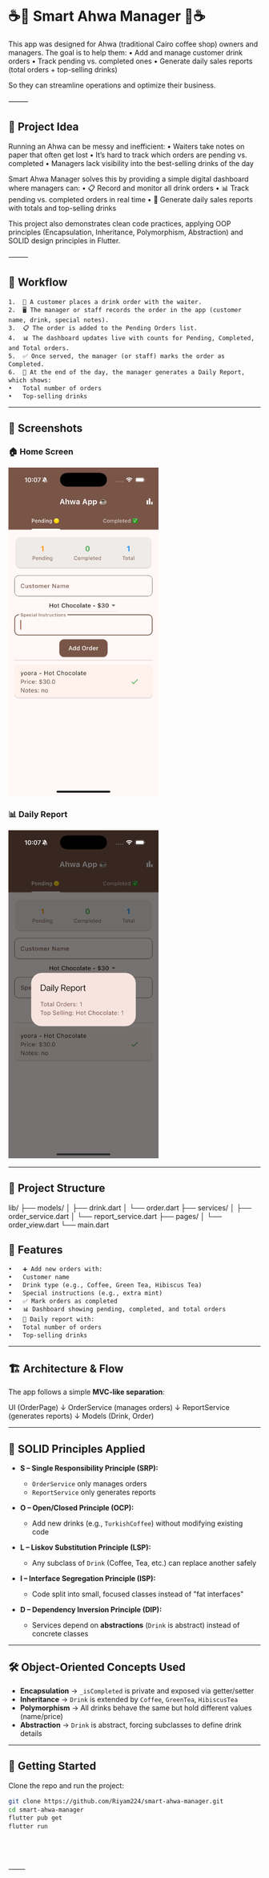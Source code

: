 # ☕🍵 Smart Ahwa Manager 🍵☕

This app was designed for Ahwa (traditional Cairo coffee shop) owners and managers.
The goal is to help them:
	•	Add and manage customer drink orders
	•	Track pending vs. completed ones
	•	Generate daily sales reports (total orders + top-selling drinks)

So they can streamline operations and optimize their business.

⸻

## 🎯 Project Idea

Running an Ahwa can be messy and inefficient:
	•	Waiters take notes on paper that often get lost
	•	It’s hard to track which orders are pending vs. completed
	•	Managers lack visibility into the best-selling drinks of the day

Smart Ahwa Manager solves this by providing a simple digital dashboard where managers can:
	•	📋 Record and monitor all drink orders
	•	📊 Track pending vs. completed orders in real time
	•	📌 Generate daily sales reports with totals and top-selling drinks

This project also demonstrates clean code practices, applying OOP principles (Encapsulation, Inheritance, Polymorphism, Abstraction) and SOLID design principles in Flutter.

⸻

## 🔄 Workflow 
	1.	👤 A customer places a drink order with the waiter.
	2.	🖥️ The manager or staff records the order in the app (customer name, drink, special notes).
	3.	📋 The order is added to the Pending Orders list.
	4.	📊 The dashboard updates live with counts for Pending, Completed, and Total orders.
	5.	✅ Once served, the manager (or staff) marks the order as Completed.
	6.	📌 At the end of the day, the manager generates a Daily Report, which shows:
	•	Total number of orders
	•	Top-selling drinks
---


## 📸 Screenshots

### 🏠 Home Screen  

<img src="screenshots/home.png" width="300" />

### 📊 Daily Report  

<img src="screenshots/daily_report.png" width="300" />

---

## 📂 Project Structure

lib/
 ├── models/
 │   ├── drink.dart
 │   └── order.dart
 ├── services/
 │   ├── order_service.dart
 │   └── report_service.dart
 ├── pages/
 │   └── order_view.dart
 └── main.dart

## 📌 Features

	•	➕ Add new orders with:
	•	Customer name
	•	Drink type (e.g., Coffee, Green Tea, Hibiscus Tea)
	•	Special instructions (e.g., extra mint)
	•	✅ Mark orders as completed
	•	📊 Dashboard showing pending, completed, and total orders
	•	📝 Daily report with:
	•	Total number of orders
	•	Top-selling drinks

---

## 🏗 Architecture & Flow

The app follows a simple **MVC-like separation**:

UI (OrderPage)
↓
OrderService (manages orders)
↓
ReportService (generates reports)
↓
Models (Drink, Order)

---

## 🔑 SOLID Principles Applied

- **S – Single Responsibility Principle (SRP):**  
  - `OrderService` only manages orders  
  - `ReportService` only generates reports  

- **O – Open/Closed Principle (OCP):**  
  - Add new drinks (e.g., `TurkishCoffee`) without modifying existing code  

- **L – Liskov Substitution Principle (LSP):**  
  - Any subclass of `Drink` (Coffee, Tea, etc.) can replace another safely  

- **I – Interface Segregation Principle (ISP):**  
  - Code split into small, focused classes instead of "fat interfaces"  

- **D – Dependency Inversion Principle (DIP):**  
  - Services depend on **abstractions** (`Drink` is abstract) instead of concrete classes  

---

## 🛠 Object-Oriented Concepts Used

- **Encapsulation** → `_isCompleted` is private and exposed via getter/setter  
- **Inheritance** → `Drink` is extended by `Coffee`, `GreenTea`, `HibiscusTea`  
- **Polymorphism** → All drinks behave the same but hold different values (name/price)  
- **Abstraction** → `Drink` is abstract, forcing subclasses to define drink details  

---

## 🚀 Getting Started

Clone the repo and run the project:

```bash
git clone https://github.com/Riyam224/smart-ahwa-manager.git
cd smart-ahwa-manager
flutter pub get
flutter run




⸻

